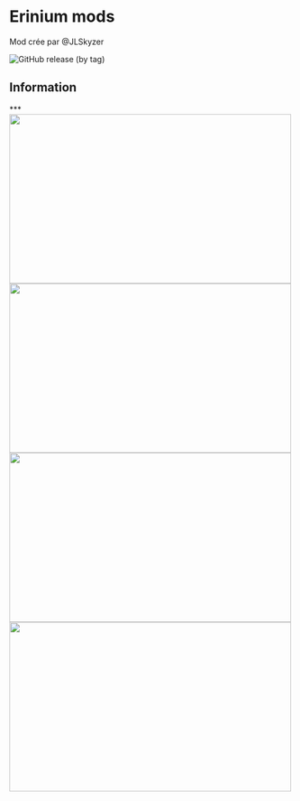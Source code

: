 # Erinium mods

Mod crée par @JLSkyzer

<img alt="GitHub release (by tag)" src="https://img.shields.io/github/downloads/jlskyzer/erinium/1.16.5/total?color=gren&label=Last%20for%201.16.5&logo=latest%20version%20for%201.16.5&logoColor=red&style=flat-square"> <img alt="" src="https://img.shields.io/github/v/release/JLSkyzer/erinium?include_prereleases&label=Latest%20version&style=for-the-badge"> <img alt="" src="https://img.shields.io/github/last-commit/JLSkyzer/erinium?color=lightgrey&label=Last%20update">

<h2>Information</h2>
***
<img src="https://media.forgecdn.net/attachments/438/701/all-items.png" width="500" height="300" />
<img src="https://media.forgecdn.net/attachments/438/698/all-blocks.png" width="500" height="300" />
<img src="https://media.forgecdn.net/attachments/438/697/all-armors.png" width="500" height="300" />
<img src="https://media.forgecdn.net/attachments/438/702/scining-biomes.png" width="500" height="300" />
